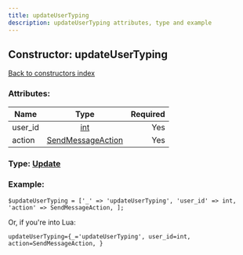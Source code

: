 ```yaml
---
title: updateUserTyping
description: updateUserTyping attributes, type and example
---
```

## Constructor: updateUserTyping  
[Back to constructors index](index.md)



### Attributes:

| Name     |    Type       | Required |
|----------|:-------------:|---------:|
|user\_id|[int](../types/int.md) | Yes|
|action|[SendMessageAction](../types/SendMessageAction.md) | Yes|



### Type: [Update](../types/Update.md)


### Example:

```
$updateUserTyping = ['_' => 'updateUserTyping', 'user_id' => int, 'action' => SendMessageAction, ];
```  

Or, if you're into Lua:  


```
updateUserTyping={_='updateUserTyping', user_id=int, action=SendMessageAction, }

```


